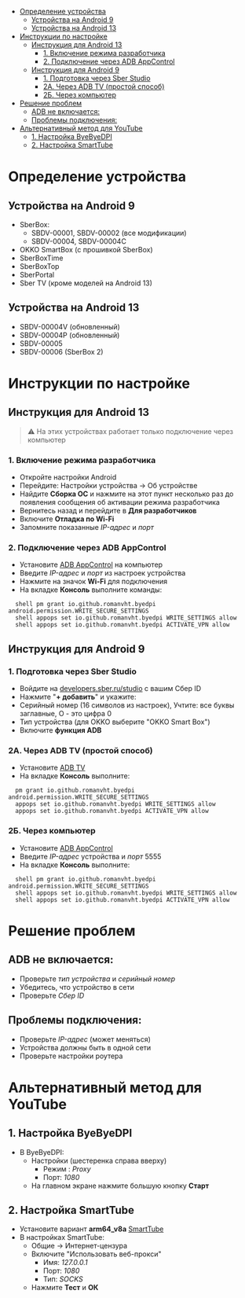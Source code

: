 - [Определение устройства](#определение-устройства)
  - [Устройства на Android 9](#устройства-на-android-9)
  - [Устройства на Android 13](#устройства-на-android-13)
- [Инструкции по настройке](#инструкции-по-настройке)
  - [Инструкция для Android 13](#инструкция-для-android-13)
    - [1. Включение режима разработчика](#1-включение-режима-разработчика)
    - [2. Подключение через ADB AppControl](#2-подключение-через-adb-appcontrol)
  - [Инструкция для Android 9](#инструкция-для-android-9)
    - [1. Подготовка через Sber Studio](#1-подготовка-через-sber-studio)
    - [2А. Через ADB TV (простой способ)](#2а-через-adb-tv-простой-способ)
    - [2Б. Через компьютер](#2б-через-компьютер)
- [Решение проблем](#решение-проблем)
  - [ADB не включается:](#adb-не-включается)
  - [Проблемы подключения:](#проблемы-подключения)
- [Альтернативный метод для YouTube](#альтернативный-метод-для-youtube)
  - [1. Настройка ByeByeDPI](#1-настройка-byebyedpi)
  - [2. Настройка SmartTube](#2-настройка-smarttube)

# Определение устройства

## Устройства на Android 9

- SberBox:
  - SBDV-00001, SBDV-00002 (все модификации)
  - SBDV-00004, SBDV-00004C
- OKKO SmartBox (с прошивкой SberBox)
- SberBoxTime
- SberBoxTop
- SberPortal
- Sber TV (кроме моделей на Android 13)

## Устройства на Android 13

- SBDV-00004V (обновленный)
- SBDV-00004Р (обновленный)
- SBDV-00005
- SBDV-00006 (SberBox 2)

# Инструкции по настройке

## Инструкция для Android 13

> ⚠️ На этих устройствах работает только подключение через компьютер

### 1. Включение режима разработчика

- Откройте настройки Android
- Перейдите: Настройки устройства → Об устройстве
- Найдите **Сборка ОС** и нажмите на этот пункт несколько раз до появления сообщения об активации режима разработчика
- Вернитесь назад и перейдите в **Для разработчиков**
- Включите **Отладка по Wi-Fi**
- Запомните показанные *IP-адрес* и *порт*

### 2. Подключение через ADB AppControl

- Установите [ADB AppControl](https://adbappcontrol.com/ru/#download) на компьютер
- Введите *IP-адрес* и *порт* из настроек устройства
- Нажмите на значок **Wi-Fi** для подключения
- На вкладке **Консоль** выполните команды:

```
  shell pm grant io.github.romanvht.byedpi android.permission.WRITE_SECURE_SETTINGS
  shell appops set io.github.romanvht.byedpi WRITE_SETTINGS allow
  shell appops set io.github.romanvht.byedpi ACTIVATE_VPN allow
```

## Инструкция для Android 9

### 1. Подготовка через Sber Studio

- Войдите на [developers.sber.ru/studio](https://developers.sber.ru/studio/settings/devices) с вашим Сбер ID
- Нажмите "**+ добавить**" и укажите:
- Серийный номер (16 символов из настроек), Учтите: все буквы заглавные, O - это цифра 0
- Тип устройства (для OKKO выберите "OKKO Smart Box")
- Включите **функция ADB**

### 2А. Через ADB TV (простой способ)

- Установите [ADB TV](https://adbappcontrol.com/tv/download/?r=latest&lang=ru)
- На вкладке **Консоль** выполните:

```
  pm grant io.github.romanvht.byedpi android.permission.WRITE_SECURE_SETTINGS
  appops set io.github.romanvht.byedpi WRITE_SETTINGS allow
  appops set io.github.romanvht.byedpi ACTIVATE_VPN allow
```

### 2Б. Через компьютер

- Установите [ADB AppControl](https://adbappcontrol.com/ru/#download)
- Введите *IP-адрес* устройства и *порт* 5555
- На вкладке **Консоль** выполните:

```
  shell pm grant io.github.romanvht.byedpi android.permission.WRITE_SECURE_SETTINGS
  shell appops set io.github.romanvht.byedpi WRITE_SETTINGS allow
  shell appops set io.github.romanvht.byedpi ACTIVATE_VPN allow
```

# Решение проблем

## ADB не включается:

- Проверьте *тип устройства* и *серийный номер*
- Убедитесь, что устройство в сети
- Проверьте *Сбер ID*

## Проблемы подключения:

- Проверьте *IP-адрес* (может меняться)
- Устройства должны быть в одной сети
- Проверьте настройки роутера

# Альтернативный метод для YouTube

## 1. Настройка ByeByeDPI

- В ByeByeDPI:
  - Настройки (шестеренка справа вверху)
    - Режим : *Proxy*
    - Порт: *1080*
  - На главном экране нажмите большую кнопку **Старт**

## 2. Настройка SmartTube

- Установите вариант **arm64_v8a** [SmartTube](https://github.com/yuliskov/SmartTube/releases/latest)
- В настройках SmartTube:
  - Общие → Интернет-цензура
  - Включите "Использовать веб-прокси"
    - Имя: *127.0.0.1*
    - Порт: *1080*
    - Тип: *SOCKS*
  - Нажмите **Тест** и **ОК**
